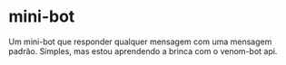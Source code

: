 # mini-bot
Um mini-bot que responder qualquer mensagem com uma mensagem padrão. Simples, mas estou aprendendo a brinca com o venom-bot api.
